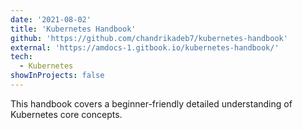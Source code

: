 ```yaml
---
date: '2021-08-02'
title: 'Kubernetes Handbook'
github: 'https://github.com/chandrikadeb7/kubernetes-handbook'
external: 'https://amdocs-1.gitbook.io/kubernetes-handbook/'
tech:
  - Kubernetes
showInProjects: false
---
```


This handbook covers a beginner-friendly detailed understanding of Kubernetes core concepts.
